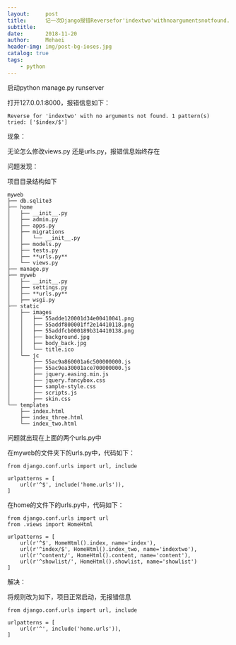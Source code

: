 ```yaml
---
layout:     post
title:      记一次Django报错Reversefor'indextwo'withnoargumentsnotfound.1pattern(s)tried:'$index$'
subtitle:   
date:       2018-11-20
author:     Mehaei
header-img: img/post-bg-ioses.jpg
catalog: true
tags:
    - python
---
```

启动python manage.py runserver

打开127.0.0.1:8000，报错信息如下：

```
Reverse for 'indextwo' with no arguments not found. 1 pattern(s) tried: ['$index/$']
```

现象：

无论怎么修改views.py 还是urls.py，报错信息始终存在

问题发现：

项目目录结构如下

```
myweb
├── db.sqlite3
├── home
│   ├── __init__.py
│   ├── admin.py
│   ├── apps.py
│   ├── migrations
│   │   └── __init__.py
│   ├── models.py
│   ├── tests.py
│   ├── **urls.py**
│   └── views.py
├── manage.py
├── myweb
│   ├── __init__.py
│   ├── settings.py
│   ├── **urls.py**
│   ├── wsgi.py
├── static
│   ├── images
│   │   ├── 55adde120001d34e00410041.png
│   │   ├── 55addf800001ff2e14410118.png
│   │   ├── 55addfcb000189b314410138.png
│   │   ├── background.jpg
│   │   ├── body_back.jpg
│   │   └── title.ico
│   └── jc
│       ├── 55ac9a860001a6c500000000.js
│       ├── 55ac9ea30001ace700000000.js
│       ├── jquery.easing.min.js
│       ├── jquery.fancybox.css
│       ├── sample-style.css
│       ├── scripts.js
│       ├── skin.css
└── templates
    ├── index.html
    ├── index_three.html
    └── index_two.html
```

问题就出现在上面的两个urls.py中

在myweb的文件夹下的urls.py中，代码如下：

```
from django.conf.urls import url, include

urlpatterns = [
    url(r'^$', include('home.urls')),
]
```

在home的文件下的urls.py中，代码如下：

```
from django.conf.urls import url
from .views import HomeHtml

urlpatterns = [
    url(r'^$', HomeHtml().index, name='index'),
    url(r'^index/$', HomeHtml().index_two, name='indextwo'),
    url(r'^content/', HomeHtml().content, name='content'),
    url(r'^showlist/', HomeHtml().showlist, name='showlist')
]
```

解决：

将规则改为如下，项目正常启动，无报错信息

```
from django.conf.urls import url, include

urlpatterns = [
    url(r'^', include('home.urls')),
]
```

